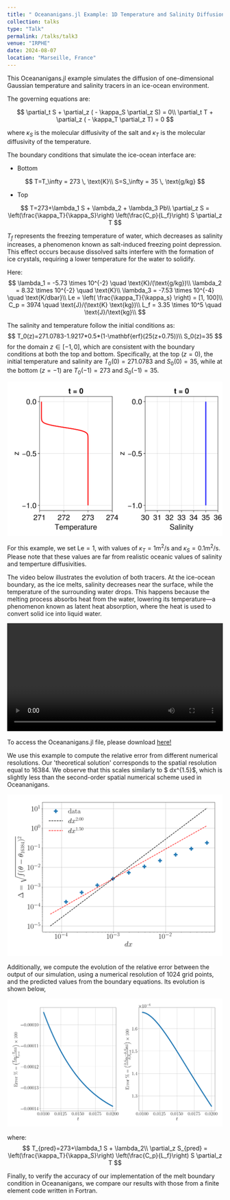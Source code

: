```yaml
---
title: " Oceananigans.jl Example: 1D Temperature and Salinity Diffusion at the ice-ocean interface"
collection: talks
type: "Talk"
permalink: /talks/talk3
venue: "IRPHE"
date: 2024-08-07
location: "Marseille, France"
---
```


This Oceananigans.jl example simulates the diffusion of one-dimensional Gaussian temperature and salinity tracers in an ice-ocean environment.

The governing equations are:

$$
\partial_t S + \partial_z ( - \kappa_S \partial_z S) = 0\\
\partial_t T + \partial_z ( - \kappa_T \partial_z T) = 0
$$

where $\kappa_S$ is the molecular diffusivity of the salt and $\kappa_T$ is the molecular diffusivity of the temperature.

The boundary conditions that simulate the ice-ocean interface are:

- Bottom

$$
T=T_\infty = 273 \, \text{K}\\
S=S_\infty = 35 \, \text{g/kg}
$$

- Top

$$
T=273+\lambda_1 S + \lambda_2 + \lambda_3 Pb\\
\partial_z S = \left(\frac{\kappa_T}{\kappa_S}\right) \left(\frac{C_p}{L_f}\right) S \partial_z T
$$

$T_f$ represents the freezing temperature of water, which decreases as salinity increases, a phenomenon known as salt-induced freezing point depression. This effect occurs because dissolved salts interfere with the formation of ice crystals, requiring a lower temperature for the water to solidify.

Here:
$$
\lambda_1 = -5.73 \times 10^{-2} \quad \text{K}/(\text{g/kg})\\
\lambda_2 = 8.32 \times 10^{-2} \quad \text{K}\\
\lambda_3 = -7.53 \times 10^{-4} \quad \text{K/dbar}\\
Le = \left( \frac{\kappa_T}{\kappa_s} \right) = [1, 100]\\
C_p = 3974 \quad \text{J}/(\text{K} \text{kg})\\
L_f = 3.35 \times 10^5 \quad \text{J}/\text{kg}\\
$$


The salinity and temperature follow the initial conditions as: 
$$
T_0(z)=271.0783-1.9217*0.5*(1-\mathbf{erf}(25(z+0.75))\\
S_0(z)=35
$$
for the domain $z \in [-1, 0]$, which are consistent with the boundary conditions at both the top and bottom. Specifically, at the top  $(z = 0)$, the initial temperature and salinity are $T_0(0) = 271.0783$ and $S_0(0) = 35$, while at the bottom $(z = -1)$ are $T_0(-1) = 273$ and $S_0(-1) = 35$.

<img src="/images/Exemples/1D_diff_melt/IC_TS_iceocean.png" width="700">

For this example, we set $\text{Le} = 1$, with values of $\kappa_T = 1 \text{m}^2/\text{s}$ and $\kappa_S =0.1 \text{m}^2/\text{s}$. Please note that these values are far from realistic oceanic values of salinity and temperture diffusivities. 

The video below illustrates the evolution of both tracers. At the ice-ocean boundary, as the ice melts, salinity decreases near the surface, while the temperature of the surrounding water drops. This happens because the melting process absorbs heat from the water, lowering its temperature—a phenomenon known as latent heat absorption, where the heat is used to convert solid ice into liquid water.


<video src="/videos/Exemples/one_dimensional_diffusion_TS_iceocean2.mp4" width="100%" controls></video>

To access the Oceananigans.jl file, please download
[here!](http://sofiallende.github.io/files/Exemples/one_dimensional_diffusionTS_iceoceanBC.jl)


We use this example to compute the relative error from different numerical resolutions. Our 'theoretical solution' corresponds to the spatial resolution equal to $16384$. We observe that this scales similarly to $ dx^{1.5}$, which is slightly less than the second-order spatial numerical scheme used in Oceananigans.


<img src="/images/Exemples/1D_diff_melt/Erreur_L2_efrBC.png" width="700">

Additionally, we compute the evolution of the relative error between the output of our simulation, using a numerical resolution of 1024 grid points, and the predicted values from the boundary equations. Its evolution is shown below,


<img src="/images/Exemples/1D_diff_melt/Erreur_temp_salt_top.png" width="700">


where:
$$
T_{pred}=273+\lambda_1 S + \lambda_2\\
\partial_z S_{pred} = \left(\frac{\kappa_T}{\kappa_S}\right) \left(\frac{C_p}{L_f}\right) S \partial_z T
$$




Finally, to verify the accuracy of our implementation of the melt boundary condition in Oceananigans, we compare our results with those from a finite element code written in Fortran.


